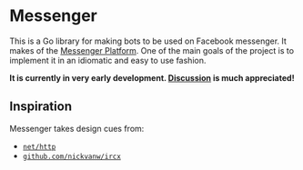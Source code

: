 # Messenger

This is a Go library for making bots to be used on Facebook messenger. It makes of the [Messenger Platform](https://developers.facebook.com/docs/messenger-platform). One of the main goals of the project is to implement it in an idiomatic and easy to use fashion.

**It is currently in very early development. [Discussion](https://github.com/paked/messenger/issues/new) is much appreciated!**

## Inspiration

Messenger takes design cues from:

- [`net/http`](https://godoc.org/net/http)
- [`github.com/nickvanw/ircx`](https://github.com/nickvanw/ircx)
